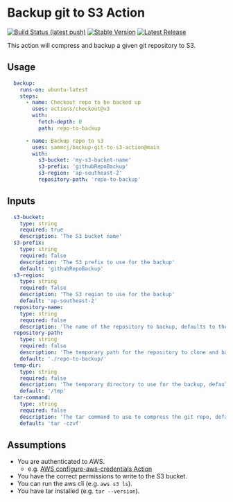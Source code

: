 # Backup git to S3 Action

[![Build Status (latest push)](https://github.com/sammcj/backup-git-to-s3-action/workflows/Bump%20version/badge.svg)](https://github.com/sammcj/backup-git-to-s3-action/workflows/bump-version)
[![Stable Version](https://img.shields.io/github/v/tag/sammcj/backup-git-to-s3-action)](https://img.shields.io/github/v/tag/sammcj/backup-git-to-s3-action)
[![Latest Release](https://img.shields.io/github/v/release/sammcj/backup-git-to-s3-action?color=%233D9970)](https://img.shields.io/github/v/release/sammcj/backup-git-to-s3-action?color=%233D9970)


This action will compress and backup a given git repository to S3.

## Usage

```yaml
  backup:
    runs-on: ubuntu-latest
    steps:
      - name: Checkout repo to be backed up
        uses: actions/checkout@v3
        with:
          fetch-depth: 0
          path: repo-to-backup

      - name: Backup repo to s3
        uses: sammcj/backup-git-to-s3-action@main
        with:
          s3-bucket: 'my-s3-bucket-name'
          s3-prefix: 'githubRepoBackup'
          s3-region: 'ap-southeast-2'
          repository-path: 'repo-to-backup'
```

## Inputs

```yaml
  s3-bucket:
    type: string
    required: true
    description: 'The S3 bucket name'
  s3-prefix:
    type: string
    required: false
    description: 'The S3 prefix to use for the backup'
    default: 'githubRepoBackup'
  s3-region:
    type: string
    required: false
    description: 'The S3 region to use for the backup'
    default: 'ap-southeast-2'
  repository-name:
    type: string
    required: false
    description: 'The name of the repository to backup, defaults to the current repository name'
  repository-path:
    type: string
    required: false
    description: 'The temporary path for the repository to clone and backup, defaults to ./repo-to-backup/'
    default: './repo-to-backup/'
  temp-dir:
    type: string
    required: false
    description: 'The temporary directory to use for the backup, defaults to /tmp'
    default: '/tmp'
  tar-command:
    type: string
    required: false
    description: 'The tar command to use to compress the git repo, defaults to tar -czvf'
    default: 'tar -czvf'
```

## Assumptions

- You are authenticated to AWS.
  - e.g. [AWS configure-aws-credentials Action](https://github.com/aws-actions/configure-aws-credentials)
- You have the correct permissions to write to the S3 bucket.
- You can run the aws cli (e.g. `aws s3 ls`).
- You have tar installed (e.g. `tar --version`).
